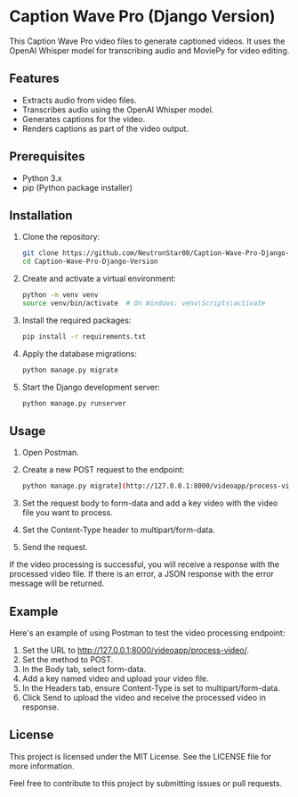# Caption Wave Pro (Django Version)

This Caption Wave Pro video files to generate captioned videos. It uses the OpenAI Whisper model for transcribing audio and MoviePy for video editing.

## Features

- Extracts audio from video files.
- Transcribes audio using the OpenAI Whisper model.
- Generates captions for the video.
- Renders captions as part of the video output.

## Prerequisites

- Python 3.x
- pip (Python package installer)

## Installation

1. Clone the repository:

   ```sh
   git clone https://github.com/NeutronStar00/Caption-Wave-Pro-Django-Version
   cd Caption-Wave-Pro-Django-Version

2. Create and activate a virtual environment:

   ```sh
   python -m venv venv
   source venv/bin/activate  # On Windows: venv\Scripts\activate

3. Install the required packages:

   ```sh
   pip install -r requirements.txt

4. Apply the database migrations:
    ```sh
    python manage.py migrate

5. Start the Django development server:

   ```sh
   python manage.py runserver

## Usage

1. Open Postman.

2. Create a new POST request to the endpoint:
   ```sh
   python manage.py migrate](http://127.0.0.1:8000/videoapp/process-video/

3. Set the request body to form-data and add a key video with the video file you want to process.

4. Set the Content-Type header to multipart/form-data.

5. Send the request.

If the video processing is successful, you will receive a response with the processed video file. If there is an error, a JSON response with the error message will be returned.

## Example

Here's an example of using Postman to test the video processing endpoint:

1. Set the URL to http://127.0.0.1:8000/videoapp/process-video/.
2. Set the method to POST.
3. In the Body tab, select form-data.
4. Add a key named video and upload your video file.
5. In the Headers tab, ensure Content-Type is set to multipart/form-data.
6. Click Send to upload the video and receive the processed video in response.

## License
This project is licensed under the MIT License. See the LICENSE file for more information.

Feel free to contribute to this project by submitting issues or pull requests.






